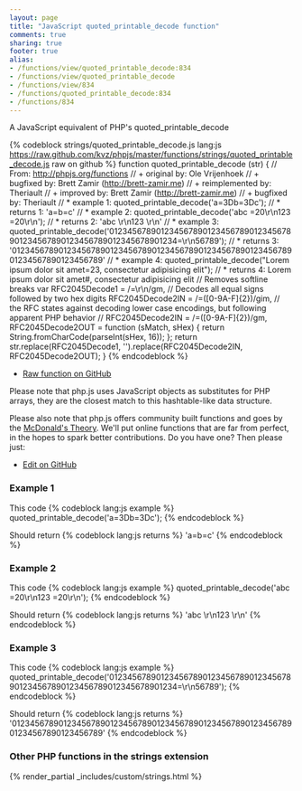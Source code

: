 ```yaml
---
layout: page
title: "JavaScript quoted_printable_decode function"
comments: true
sharing: true
footer: true
alias:
- /functions/view/quoted_printable_decode:834
- /functions/view/quoted_printable_decode
- /functions/view/834
- /functions/quoted_printable_decode:834
- /functions/834
---
```

<!-- Generated by Rakefile:build -->
A JavaScript equivalent of PHP's quoted_printable_decode

{% codeblock strings/quoted_printable_decode.js lang:js https://raw.github.com/kvz/phpjs/master/functions/strings/quoted_printable_decode.js raw on github %}
function quoted_printable_decode (str) {
  // From: http://phpjs.org/functions
  // +   original by: Ole Vrijenhoek
  // +   bugfixed by: Brett Zamir (http://brett-zamir.me)
  // +   reimplemented by: Theriault
  // +   improved by: Brett Zamir (http://brett-zamir.me)
  // +   bugfixed by: Theriault
  // *     example 1: quoted_printable_decode('a=3Db=3Dc');
  // *     returns 1: 'a=b=c'
  // *     example 2: quoted_printable_decode('abc  =20\r\n123  =20\r\n');
  // *     returns 2: 'abc   \r\n123   \r\n'
  // *     example 3: quoted_printable_decode('012345678901234567890123456789012345678901234567890123456789012345678901234=\r\n56789');
  // *     returns 3: '01234567890123456789012345678901234567890123456789012345678901234567890123456789'
  // *    example 4: quoted_printable_decode("Lorem ipsum dolor sit amet=23, consectetur adipisicing elit");
  // *    returns 4: Lorem ipsum dolor sit amet#, consectetur adipisicing elit
  // Removes softline breaks
  var RFC2045Decode1 = /=\r\n/gm,
    // Decodes all equal signs followed by two hex digits
    RFC2045Decode2IN = /=([0-9A-F]{2})/gim,
    // the RFC states against decoding lower case encodings, but following apparent PHP behavior
    // RFC2045Decode2IN = /=([0-9A-F]{2})/gm,
    RFC2045Decode2OUT = function (sMatch, sHex) {
      return String.fromCharCode(parseInt(sHex, 16));
    };
  return str.replace(RFC2045Decode1, '').replace(RFC2045Decode2IN, RFC2045Decode2OUT);
}
{% endcodeblock %}

 - [Raw function on GitHub](https://github.com/kvz/phpjs/blob/master/functions/strings/quoted_printable_decode.js)

Please note that php.js uses JavaScript objects as substitutes for PHP arrays, they are 
the closest match to this hashtable-like data structure. 

Please also note that php.js offers community built functions and goes by the 
[McDonald's Theory](https://medium.com/what-i-learned-building/9216e1c9da7d). We'll put online 
functions that are far from perfect, in the hopes to spark better contributions. 
Do you have one? Then please just: 

 - [Edit on GitHub](https://github.com/kvz/phpjs/edit/master/functions/strings/quoted_printable_decode.js)

### Example 1
This code
{% codeblock lang:js example %}
quoted_printable_decode('a=3Db=3Dc');
{% endcodeblock %}

Should return
{% codeblock lang:js returns %}
'a=b=c'
{% endcodeblock %}

### Example 2
This code
{% codeblock lang:js example %}
quoted_printable_decode('abc  =20\r\n123  =20\r\n');
{% endcodeblock %}

Should return
{% codeblock lang:js returns %}
'abc   \r\n123   \r\n'
{% endcodeblock %}

### Example 3
This code
{% codeblock lang:js example %}
quoted_printable_decode('012345678901234567890123456789012345678901234567890123456789012345678901234=\r\n56789');
{% endcodeblock %}

Should return
{% codeblock lang:js returns %}
'01234567890123456789012345678901234567890123456789012345678901234567890123456789'
{% endcodeblock %}


### Other PHP functions in the strings extension
{% render_partial _includes/custom/strings.html %}
